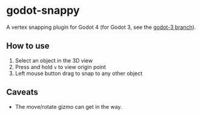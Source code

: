 # godot-snappy

A vertex snapping plugin for Godot 4 (for Godot 3, see the [godot-3 branch](https://github.com/jgillich/godot-snappy/tree/godot-3)).

## How to use

1. Select an object in the 3D view
2. Press and hold `v` to view origin point
3. Left mouse button drag to snap to any other object

## Caveats

* The move/rotate gizmo can get in the way.
